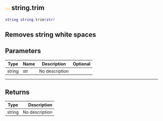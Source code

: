 ## ![shared](.gitbook/assets/shared.png) string.trim

```lua
string string.trim(str)
```

Removes string white spaces
------
## Parameters

| Type   | Name | Description | Optional |
| ------ | ---- | ----------- | -------: |
| string | str | No description |  |

------
## Returns

| Type   | Description |
| ------ | ----------: |
| string | No description |

